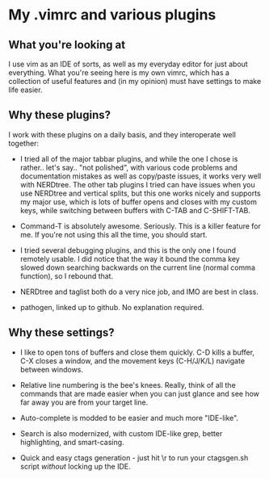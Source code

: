 # My .vimrc and various plugins #

## What you're looking at

I use vim as an IDE of sorts, as well as my everyday editor for just about everything.
What you're seeing here is my own vimrc, which has a collection of useful features
and (in my opinion) must have settings to make life easier.

## Why these plugins?

I work with these plugins on a daily basis, and they interoperate well together:

* I tried all of the major tabbar plugins, and while the one I chose is rather.. let's say..
"not polished", with various code problems and documentation mistakes as well as copy/paste
issues, it works very well with NERDtree. The other tab plugins I tried can have issues when
you use NERDtree and vertical splits, but this one works nicely and supports my major use,
which is lots of buffer opens and closes with my custom keys, while switching between
buffers with C-TAB and C-SHIFT-TAB.

* Command-T is absolutely awesome.  Seriously.  This is a killer feature for me.  If you're not
using this all the time, you should start.

* I tried several debugging plugins, and this is the only one I found remotely usable.  I did
notice that the way it bound the comma key slowed down searching backwards on the current line
(normal comma function), so I rebound that.

* NERDtree and taglist both do a very nice job, and IMO are best in class.

* pathogen, linked up to github. No explanation required.

## Why these settings?

* I like to open tons of buffers and close them quickly. C-D kills a buffer, C-X closes a window,
  and the movement keys (C-H/J/K/L) navigate between windows.

* Relative line numbering is the bee's knees. Really, think of all the commands that are made easier
  when you can just glance and see how far away you are from your target line.

* Auto-complete is modded to be easier and much more "IDE-like".

* Search is also modernized, with custom IDE-like grep, better highlighting, and smart-casing.

* Quick and easy ctags generation - just hit \r to run your ctagsgen.sh script *without* locking
  up the IDE.

